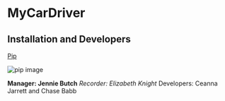 # MyCarDriver
## Installation and Developers
[Pip]( https://pypi.org/project/pip/)




![pip image](https://pypi.org/static/images/logo-small.95de8436.svg)







**Manager: Jennie Butch**
*Recorder: Elizabeth Knight*
Developers: Ceanna Jarrett and Chase Babb

